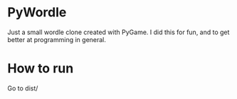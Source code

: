 # PyWordle
Just a small wordle clone created with PyGame. I did this for fun, and to get better at programming in general.

# How to run
Go to dist/
